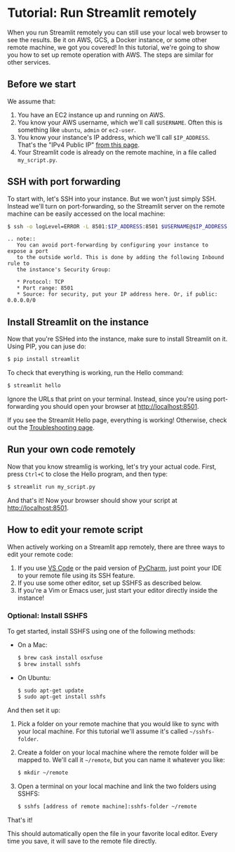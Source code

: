 # Tutorial: Run Streamlit remotely

When you run Streamlit remotely you can still use your local web browser to
see the results. Be it on AWS, GCS, a Docker instance, or some other remote
machine, we got you covered! In this tutorial, we're going to show you how to
set up remote operation with AWS. The steps are similar for other services.

## Before we start

We assume that:

1. You have an EC2 instance up and running on AWS.
2. You know your AWS username, which we'll call `$USERNAME`. Often this is
   something like `ubuntu`, `admin` or `ec2-user`.
3. You know your instance's IP address, which we'll call `$IP_ADDRESS`. That's
   the "IPv4 Public IP" [from this page](https://console.aws.amazon.com/ec2/v2/home#Instances:sort=instanceId).
4. Your Streamlit code is already on the remote machine, in a file called
   `my_script.py`.

## SSH with port forwarding

To start with, let's SSH into your instance. But we won't just simply SSH.
Instead we'll turn on port-forwarding, so the Streamlit server on the remote
machine can be easily accessed on the local machine:

```bash
$ ssh -o logLevel=ERROR -L 8501:$IP_ADDRESS:8501 $USERNAME@$IP_ADDRESS
```

```eval_rst
.. note::
   You can avoid port-forwarding by configuring your instance to expose a port
   to the outside world. This is done by adding the following Inbound rule to
   the instance's Security Group:

   * Protocol: TCP
   * Port range: 8501
   * Source: for security, put your IP address here. Or, if public: 0.0.0.0/0
```

## Install Streamlit on the instance

Now that you're SSHed into the instance, make sure to
install Streamlit on it. Using PIP, you can juse do:

```bash
$ pip install streamlit
```

To check that everything is working, run the Hello command:

```bash
$ streamlit hello
```

Ignore the URLs that print on your terminal. Instead, since you're using
port-forwarding you should open your browser at <http://localhost:8501>.

If you see the Streamlit Hello page, everything is working! Otherwise, check
out the [Troubleshooting page](../troubleshooting/common-issues).

## Run your own code remotely

Now that you know streamlig is working, let's try your actual code. First,
press `Ctrl+C` to close the Hello program, and then type:

```bash
$ streamlit run my_script.py
```

And that's it! Now your browser should show your script at
<http://localhost:8501>.

## How to edit your remote script

When actively working on a Streamlit app remotely, there are three ways to
edit your remote code:

1. If you use [VS Code](https://code.visualstudio.com/docs/remote/ssh) or the
   paid version of
   [PyCharm](https://www.jetbrains.com/help/pycharm/creating-a-remote-server-configuration.html),
   just point your IDE to your remote file using its SSH feature.
2. If you use some other editor, set up SSHFS as described below.
3. If you're a Vim or Emacs user, just start your editor directly inside the
   instance!

### Optional: Install SSHFS

To get started, install SSHFS using one of the following methods:

- On a Mac:

  ```bash
  $ brew cask install osxfuse
  $ brew install sshfs
  ```

- On Ubuntu:
  ```bash
  $ sudo apt-get update
  $ sudo apt-get install sshfs
  ```

And then set it up:

1. Pick a folder on your remote machine that you would like to sync with your
   local machine. For this tutorial we'll assume it's called `~/sshfs-folder`.

2. Create a folder on your local machine where the remote folder will be mapped
   to. We'll call it `~/remote`, but you can name it whatever you like:

   ```bash
   $ mkdir ~/remote
   ```

3. Open a terminal on your local machine and link the two folders using SSHFS:

   ```bash
   $ sshfs [address of remote machine]:sshfs-folder ~/remote
   ```

That's it!

This should automatically open the file in your favorite local editor. Every
time you save, it will save to the remote file directly.
